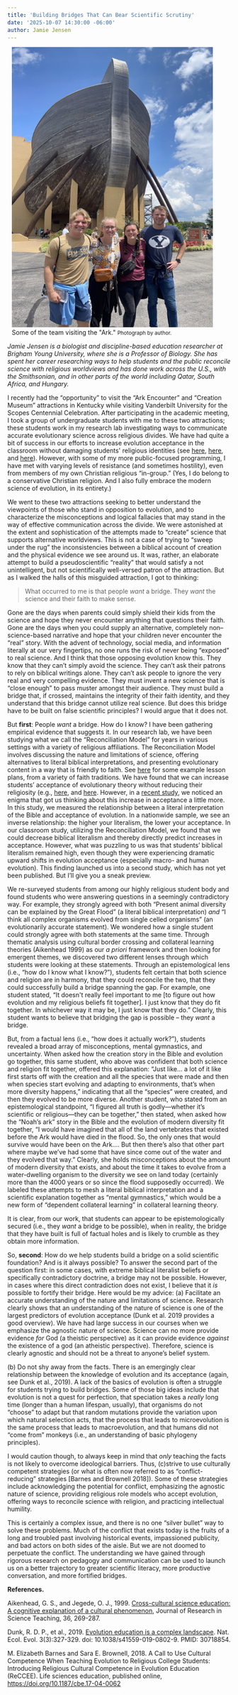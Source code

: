 ```yaml
---
title: 'Building Bridges That Can Bear Scientific Scrutiny'
date: '2025-10-07 14:30:00 -06:00'
author: Jamie Jensen
---
```

<figure class="on-the-left-side" style="margin-top: 10px; margin-right: 40px; margin-bottom: 10px; margin-left: 10px;">
<img src="/uploads/2025/Jensen_Ark_IMG_2686_600.jpg" alt="Some of Jensen's team at the Ark."/>
<figcaption>Some of the team visiting the "Ark." <small>Photograph by author.</small> 
</figcaption>
</figure>

<i>Jamie Jensen is a biologist and discipline-based education researcher at Brigham Young University, where she is a Professor of Biology. She has spent her career researching ways to help students and the public reconcile science with religious worldviews and has done work across the U.S., with the Smithsonian, and in other parts of the world including Qatar, South Africa, and Hungary.</i>

I recently had the “opportunity” to visit the “Ark Encounter” and “Creation Museum” attractions in Kentucky while visiting Vanderbilt University for the Scopes Centennial Celebration. After participating in the academic meeting, I took a group of undergraduate students with me to these two attractions; these students work in my research lab investigating ways to communicate accurate evolutionary science across religious divides. We have had quite a bit of success in our efforts to increase evolution acceptance in the classroom without damaging students' religious identities (see <a href="https://evolution-outreach.biomedcentral.com/articles/10.1186/s12052-015-0051-6">here</a>, <a href="https://evolution-outreach.biomedcentral.com/articles/10.1186/s12052-020-00133-9">here</a>, and <a href="https://online.ucpress.edu/abt/article-abstract/84/2/75/119835/Exploring-the-Relationship-between-Science?redirectedFrom=fulltext">here</a>). However, with some of my more public-focused programming, I have met with varying levels of resistance (and sometimes hostility), even from members of my own Christian religious “in-group.” (Yes, I do belong to a conservative Christian religion. And I also fully embrace the modern science of evolution, in its entirety.)  

We went to these two attractions seeking to better understand the viewpoints of those who stand in opposition to evolution, and to characterize the misconceptions and logical fallacies that may stand in the way of effective communication across the divide. We were astonished at the extent and sophistication of the attempts made to “create” science that supports alternative worldviews. This is not a case of trying to “sweep under the rug” the inconsistencies between a biblical account of creation and the physical evidence we see around us. It was, rather, an elaborate attempt to build a pseudoscientific “reality” that would satisfy a not unintelligent, but not scientifically well-versed patron of the attraction. But as I walked the halls of this misguided attraction, I got to thinking:

<!--more-->

<blockquote>What occurred to me is that people <i>want</i> a bridge. They <i>want</i> the science and their faith to make sense. </blockquote>

Gone are the days when parents could simply shield their kids from the science and hope they never encounter anything that questions their faith. Gone are the days when you could supply an alternative, completely non&ndash;science-based narrative and hope that your children never encounter the “real” story. With the advent of technology, social media, and information literally at our very fingertips, no one runs the risk of never being “exposed” to real science. And I think that those opposing evolution know this. They know that they can’t simply avoid the science. They can’t ask their patrons to rely on biblical writings alone. They can’t ask people to ignore the very real and very compelling evidence. They must invent a new science that is “close enough” to pass muster amongst their audience. They must build a bridge that, if crossed, maintains the integrity of their faith identity, and they understand that this bridge cannot utilize real science. But does this bridge have to be built on false scientific principles? I would argue that it does not. 

But <strong>first</strong>: People <i>want</i> a bridge. How do I know? I have been gathering empirical evidence that suggests it. In our research lab, we have been studying what we call the “Reconciliation Model” for years in various settings with a variety of religious affiliations. The Reconciliation Model involves discussing the nature and limitations of science, offering alternatives to literal biblical interpretations, and presenting evolutionary content in a way that is friendly to faith. See <a href="https://biology.byu.edu/reconciling-evolution/curricular-materials">here</a> for some example lesson plans, from a variety of faith traditions. We have found that we can increase students’ acceptance of evolutionary theory without reducing their religiosity (e.g., <a href="https://www.lifescied.org/doi/10.1187/cbe.19-04-0080">here</a>, and <a href="https://evolution-outreach.biomedcentral.com/articles/10.1186/s12052-021-00155-x">here</a>. However, in a <a href="https://onlinelibrary.wiley.com/doi/10.1111/jssr.70004">recent study</a>, we noticed an enigma that got us thinking about this increase in acceptance a little more. In this study, we measured the relationship between a literal interpretation of the Bible and acceptance of evolution. In a nationwide sample, we see an inverse relationship: the higher your literalism, the lower your acceptance. In our classroom study, utilizing the Reconciliation Model, we found that we could decrease biblical literalism and thereby directly predict increases in acceptance. However, what was puzzling to us was that students’ biblical literalism remained high, even though they were experiencing dramatic upward shifts in evolution acceptance (especially macro- and human evolution). This finding launched us into a second study, which has not yet been published. But I’ll give you a sneak preview.

We re-surveyed students from among our highly religious student body and found students who were answering questions in a seemingly contradictory way. For example, they strongly agreed with both “Present animal diversity can be explained by the Great Flood” (a literal biblical interpretation) <i>and</i> “I think all complex organisms evolved from single celled organisms” (an evolutionarily accurate statement). We wondered how a single student could strongly agree with both statements at the same time. Through thematic analysis using cultural border crossing and collateral learning theories (Aikenhead 1999) as our <i>a priori</i> framework and then looking for emergent themes, we discovered two different lenses through which students were looking at these statements. Through an epistemological lens (i.e., “how do I know what I know?”), students felt certain that both science and religion are in harmony, that they could reconcile the two, that they could successfully build a bridge spanning the gap. For example, one student stated, “It doesn't really feel important to me [to figure out how evolution and my religious beliefs fit together]. I just know that they do fit together. In whichever way it may be, I just know that they do.” Clearly, this student wants to believe that bridging the gap is possible – they <i>want</i> a bridge.

But, from a factual lens (i.e., “how does it actually work?”), students revealed a broad array of misconceptions, mental gymnastics, and uncertainty. When asked how the creation story in the Bible and evolution go together, this same student, who above was confident that both science and religion fit together, offered this explanation: “Just like… a lot of it like first starts off with the creation and all the species that were made and then when species start evolving and adapting to environments, that’s when more diversity happens,” indicating that all the “species” were created, and then they evolved to be more diverse. Another student, who stated from an epistemological standpoint, “I figured all truth is godly—whether it’s scientific or religious—they can be together,” then stated, when asked how the “Noah’s ark” story in the Bible and the evolution of modern diversity fit together, “I would have imagined that all of the land vertebrates that existed before the Ark would have died in the flood. So, the only ones that would survive would have been on the Ark…. But then there’s also that other part where maybe we’ve had some that have since come out of the water and they evolved that way.” Clearly, she holds misconceptions about the amount of modern diversity that exists, and about the time it takes to evolve from a water-dwelling organism to the diversity we see on land today (certainly more than the 4000 years or so since the flood supposedly occurred). We labeled these attempts to mesh a literal biblical interpretation and a scientific explanation together as “mental gymnastics,” which would be a new form of “dependent collateral learning” in collateral learning theory. 

It is clear, from our work, that students can appear to be epistemologically secured (i.e., they <i>want</i> a bridge to be possible), when in reality, the bridge that they have built is full of factual holes and is likely to crumble as they obtain more information.

So, <strong>second</strong>: How do we help students build a bridge on a solid scientific foundation? And is it always possible? To answer the second part of the question first: in some cases, with extreme biblical literalist beliefs or specifically contradictory doctrine, a bridge may not be possible. However, in cases where this direct contradiction does not exist, I believe that it <i>is</i> possible to fortify their bridge. Here would be my advice: (a) Facilitate an accurate understanding of the nature and limitations of science. Research clearly shows that an understanding of the nature of science is one of the largest predictors of evolution acceptance (Dunk et al. 2019 provides a good overview). We have had large success in our courses when we emphasize the agnostic nature of science. Science can no more provide evidence <i>for</i> God (a theistic perspective) as it can provide evidence <i>against</i> the existence of a god (an atheistic perspective). Therefore, science is clearly agnostic and should not be a threat to anyone’s belief system. 

(b) Do not shy away from the facts. There is an emergingly clear relationship between the knowledge of evolution and its acceptance (again, see Dunk et al., 2019). A lack of the basics of evolution is often a struggle for students trying to build bridges. Some of those big ideas include that evolution is not a quest for perfection, that speciation takes a <i>really</i> long time (longer than a human lifespan, usually), that organisms do not “choose” to adapt but that random mutations provide the variation upon which natural selection acts, that the process that leads to microevolution is the same process that leads to macroevolution, and that humans did not “come from” monkeys (i.e., an understanding of basic phylogeny principles). 

I would caution though, to always keep in mind that <i>only</i> teaching the facts is not likely to overcome ideological barriers. Thus, (c)strive to use culturally competent strategies (or what is often now referred to as “conflict-reducing” strategies [Barnes and Brownell 2018]). Some of these strategies include acknowledging the potential for conflict, emphasizing the agnostic nature of science, providing religious role models who accept evolution, offering ways to reconcile science with religion, and practicing intellectual humility. 

This is certainly a complex issue, and there is no one “silver bullet” way to solve these problems. Much of the conflict that exists today is the fruits of a long and troubled past involving historical events, impassioned publicity, and bad actors on both sides of the aisle. But we are not doomed to perpetuate the conflict. The understanding we have gained through rigorous research on pedagogy and communication can be used to launch us on a better trajectory to greater scientific literacy, more productive conversation, and more fortified bridges. 


<strong>References.</strong>

Aikenhead, G. S., and Jegede, O. J., 1999. <a href="https://onlinelibrary.wiley.com/doi/abs/10.1002/%28SICI%291098-2736%28199903%2936%3A3%3C269%3A%3AAID-TEA3%3E3.0.CO%3B2-T">Cross-cultural science education: A cognitive explanation of a cultural phenomenon</a>, Journal of Research in Science Teaching, 36, 269-287. 

Dunk, R. D. P., et al., 2019. <a href="https://www.nature.com/articles/s41559-019-0802-9">Evolution education is a complex landscape</a>. Nat. Ecol. Evol. 3(3):327-329. doi: 10.1038/s41559-019-0802-9. PMID: 30718854. 

M. Elizabeth Barnes and Sara E. Brownell, 2018. A Call to Use Cultural Competence When Teaching Evolution to Religious College Students: Introducing Religious Cultural Competence in Evolution Education (ReCCEE). Life sciences education, published online, https://doi.org/10.1187/cbe.17-04-0062


